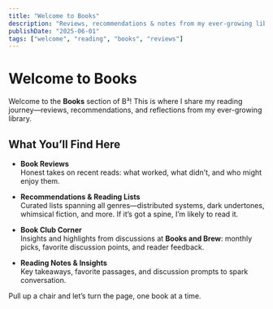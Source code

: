 ```yaml
---
title: "Welcome to Books"
description: "Reviews, recommendations & notes from my ever-growing library."
publishDate: "2025-06-01"
tags: ["welcome", "reading", "books", "reviews"]
---
```


# Welcome to Books

Welcome to the **Books** section of B³! This is where I share my reading journey—reviews, recommendations, and reflections from my ever-growing library.

## What You’ll Find Here

- **Book Reviews**  
  Honest takes on recent reads: what worked, what didn’t, and who might enjoy them.

- **Recommendations & Reading Lists**  
  Curated lists spanning all genres—distributed systems, dark undertones, whimsical fiction, and more. If it’s got a spine, I’m likely to read it.

- **Book Club Corner**  
  Insights and highlights from discussions at **Books and Brew**: monthly picks, favorite discussion points, and reader feedback.

- **Reading Notes & Insights**  
  Key takeaways, favorite passages, and discussion prompts to spark conversation.

Pull up a chair and let’s turn the page, one book at a time.
